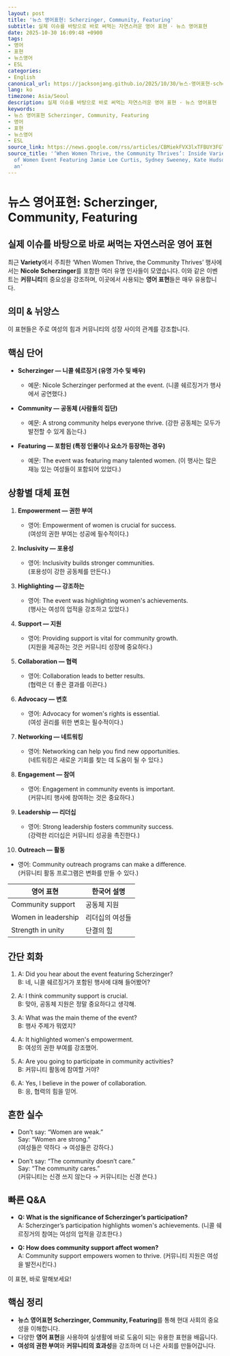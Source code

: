 ```yaml
---
layout: post
title: '뉴스 영어표현: Scherzinger, Community, Featuring'
subtitle: 실제 이슈를 바탕으로 바로 써먹는 자연스러운 영어 표현 · 뉴스 영어표현
date: 2025-10-30 16:09:48 +0900
tags:
- 영어
- 표현
- 뉴스영어
- ESL
categories:
- English
canonical_url: https://jacksonjang.github.io/2025/10/30/뉴스-영어표현-scherzinger-community-featuring/
lang: ko
timezone: Asia/Seoul
description: 실제 이슈를 바탕으로 바로 써먹는 자연스러운 영어 표현 · 뉴스 영어표현
keywords:
- 뉴스 영어표현 Scherzinger, Community, Featuring
- 영어
- 표현
- 뉴스영어
- ESL
source_link: https://news.google.com/rss/articles/CBMiekFVX3lxTFBUY3FGTXByM2RGRmFXSnozLTF3cTNMMkdCdEtYRi03SFJJYkxLUGxyeWQ1TFoyNFA3ampQUkZYR3dlV29HYTdRMVNGWl9vdnRhVFlyTjRjSFlmUjdJVUIzU1kzd0dwVHV5R2V5LXpVckwwQ3FncGktSERB?oc=5
source_title: '‘When Women Thrive, the Community Thrives’: Inside Variety’s Power
  of Women Event Featuring Jamie Lee Curtis, Sydney Sweeney, Kate Hudson, Nicole Scherzinger
  an'
---
```


# 뉴스 영어표현: Scherzinger, Community, Featuring
## 실제 이슈를 바탕으로 바로 써먹는 자연스러운 영어 표현

최근 **Variety**에서 주최한 ‘When Women Thrive, the Community Thrives’ 행사에서는 **Nicole Scherzinger**를 포함한 여러 유명 인사들이 모였습니다. 이와 같은 이벤트는 **커뮤니티**의 중요성을 강조하며, 이곳에서 사용되는 **영어 표현**들은 매우 유용합니다.

## 의미 & 뉘앙스
이 표현들은 주로 여성의 힘과 커뮤니티의 성장 사이의 관계를 강조합니다.

## 핵심 단어
- **Scherzinger — 니콜 쉐르징거 (유명 가수 및 배우)**
  - 예문: Nicole Scherzinger performed at the event. (니콜 쉐르징거가 행사에서 공연했다.)
  
- **Community — 공동체 (사람들의 집단)**
  - 예문: A strong community helps everyone thrive. (강한 공동체는 모두가 발전할 수 있게 돕는다.)
  
- **Featuring — 포함된 (특정 인물이나 요소가 등장하는 경우)**
  - 예문: The event was featuring many talented women. (이 행사는 많은 재능 있는 여성들이 포함되어 있었다.)

## 상황별 대체 표현
1. **Empowerment — 권한 부여**
   - 영어: Empowerment of women is crucial for success.  
     (여성의 권한 부여는 성공에 필수적이다.)

2. **Inclusivity — 포용성**
   - 영어: Inclusivity builds stronger communities.  
     (포용성이 강한 공동체를 만든다.)

3. **Highlighting — 강조하는**
   - 영어: The event was highlighting women's achievements.  
     (행사는 여성의 업적을 강조하고 있었다.)

4. **Support — 지원**
   - 영어: Providing support is vital for community growth.  
     (지원을 제공하는 것은 커뮤니티 성장에 중요하다.)

5. **Collaboration — 협력**
   - 영어: Collaboration leads to better results.  
     (협력은 더 좋은 결과를 이끈다.)

6. **Advocacy — 변호**
   - 영어: Advocacy for women's rights is essential.  
     (여성 권리를 위한 변호는 필수적이다.)

7. **Networking — 네트워킹**
   - 영어: Networking can help you find new opportunities.  
     (네트워킹은 새로운 기회를 찾는 데 도움이 될 수 있다.)

8. **Engagement — 참여**
   - 영어: Engagement in community events is important.  
     (커뮤니티 행사에 참여하는 것은 중요하다.)

9. **Leadership — 리더십**
   - 영어: Strong leadership fosters community success.  
     (강력한 리더십은 커뮤니티 성공을 촉진한다.)

10. **Outreach — 활동**
   - 영어: Community outreach programs can make a difference.  
     (커뮤니티 활동 프로그램은 변화를 만들 수 있다.)

| 영어 표현          | 한국어 설명      |
|-------------------|------------------|
| Community support  | 공동체 지원      |
| Women in leadership | 리더십의 여성들  |
| Strength in unity   | 단결의 힘       |

## 간단 회화
1. A: Did you hear about the event featuring Scherzinger?  
   B: 네, 니콜 쉐르징거가 포함된 행사에 대해 들어봤어?

2. A: I think community support is crucial.  
   B: 맞아, 공동체 지원은 정말 중요하다고 생각해.

3. A: What was the main theme of the event?  
   B: 행사 주제가 뭐였지?

4. A: It highlighted women's empowerment.  
   B: 여성의 권한 부여를 강조했어.

5. A: Are you going to participate in community activities?  
   B: 커뮤니티 활동에 참여할 거야?

6. A: Yes, I believe in the power of collaboration.  
   B: 응, 협력의 힘을 믿어.

## 흔한 실수  
- Don’t say: “Women are weak.”  
  Say: “Women are strong.”  
  (여성들은 약하다 → 여성들은 강하다.)  
  
- Don’t say: “The community doesn’t care.”  
  Say: “The community cares.”  
  (커뮤니티는 신경 쓰지 않는다 → 커뮤니티는 신경 쓴다.)

## 빠른 Q&A
- **Q: What is the significance of Scherzinger’s participation?**  
  A: Scherzinger’s participation highlights women's achievements. (니콜 쉐르징거의 참여는 여성의 업적을 강조한다.)

- **Q: How does community support affect women?**  
  A: Community support empowers women to thrive. (커뮤니티 지원은 여성을 발전시킨다.)

이 표현, 바로 말해보세요!

## 핵심 정리
- **뉴스 영어표현 Scherzinger, Community, Featuring**를 통해 현대 사회의 중요성을 이해합니다.
- 다양한 **영어 표현**을 사용하여 실생활에 바로 도움이 되는 유용한 표현을 배웁니다.
- **여성의 권한 부여**와 **커뮤니티의 효과성**을 강조하며 더 나은 사회를 만들어갑니다.